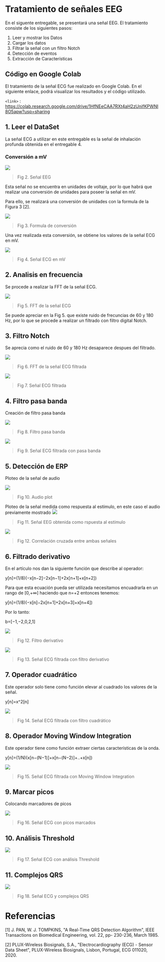 # Tratamiento de señales EEG 

En el siguente entregable, se presentará una señal EEG.
El tratamiento consiste de los siguientes pasos:
1. Leer y mostrar los Datos
2. Cargar los datos
3. Filtrar la señal con un filtro Notch
4. Detección de eventos
5. Extracción de Características

## Código en Google Colab
El tratamiento de la señal ECG fue realizado en Google Colab. En el siguiente enlace, podrá visualizar los resultados y el código utilizado.

`<link>` : https://colab.research.google.com/drive/1HfNEeCAA7RXt4aH2zUnifKPWNI8O5apw?usp=sharing


## 1. Leer el DataSet
La señal ECG a utilizar en este entregable es la señal de inhalación profunda obtenida en el entregable 4.

### Conversión a mV
![](https://github.com/RosauraAstete/Equipo9.github.io/blob/main/ISB/Laboratorios/10.%20Tratamiento%20de%20la%20se%C3%B1al%20EEG/Archivos/se%C3%B1al%20basal%20EEG.png)
> Fig 2.  Señal EEG

Esta señal no se encuentra en unidades de voltaje, por lo que habrá que realizar una conversión de unidades para poseer la señal en mV.

Para ello, se realizará una conversión de unidades con la formula de la Figura 3 [2].

![](https://github.com/RosauraAstete/Equipo9.github.io/blob/main/ISB/Laboratorios/8.%20Tratamiento%20de%20la%20se%C3%B1al%20ECG/Archivos/formula.PNG)
> Fig 3. Formula de conversión

Una vez realizada esta conversión, se obtiene los valores de la señal ECG en mV.

![](https://github.com/RosauraAstete/Equipo9.github.io/blob/main/ISB/Laboratorios/8.%20Tratamiento%20de%20la%20se%C3%B1al%20ECG/Archivos/se%C3%B1alUC.png)
> Fig 4. Señal ECG en mV

## 2. Analisis en frecuencia
Se procede a realizar la FFT de la señal ECG.

![](https://github.com/RosauraAstete/Equipo9.github.io/blob/main/ISB/Laboratorios/8.%20Tratamiento%20de%20la%20se%C3%B1al%20ECG/Archivos/FFTse%C3%B1al.png)
> Fig 5. FFT de la señal ECG

Se puede apreciar en la Fig 5. que existe ruido de frecuncias de 60 y 180 Hz, por lo que se procede a realizar un filtrado con filtro digital Notch.

## 3. Filtro Notch

Se aprecia como el ruido de 60 y 180 Hz desaparece despues del filtrado. 

![](https://github.com/RosauraAstete/Equipo9.github.io/blob/main/ISB/Laboratorios/8.%20Tratamiento%20de%20la%20se%C3%B1al%20ECG/Archivos/FFTfiltrada.png)
> Fig 6. FFT de la señal ECG filtrada

![](https://github.com/RosauraAstete/Equipo9.github.io/blob/main/ISB/Laboratorios/8.%20Tratamiento%20de%20la%20se%C3%B1al%20ECG/Archivos/se%C3%B1alfiltrada.png)
> Fig 7. Señal ECG filtrada

## 4. Filtro pasa banda
Creación de filtro pasa banda

![](https://github.com/RosauraAstete/Equipo9.github.io/blob/main/ISB/Laboratorios/8.%20Tratamiento%20de%20la%20se%C3%B1al%20ECG/Archivos/pasabanda.png)
> Fig 8. Filtro pasa banda

![](https://github.com/RosauraAstete/Equipo9.github.io/blob/main/ISB/Laboratorios/8.%20Tratamiento%20de%20la%20se%C3%B1al%20ECG/Archivos/se%C3%B1alPB.png)
> Fig 9. Señal ECG filtrada con pasa banda

## 5. Detección de ERP
Ploteo de la señal de audio

![](https://github.com/RosauraAstete/Equipo9.github.io/blob/5d650d4398893f49aa9dffffdabcca82e9757edf/ISB/Laboratorios/10.%20Tratamiento%20de%20la%20se%C3%B1al%20EEG/Archivos/Audio%20Signal.png)
> Fig 10. Audio plot

Ploteo de la señal medida como respuesta al estímulo, en este caso el audio previamente mostrado
![](https://github.com/RosauraAstete/Equipo9.github.io/blob/5d650d4398893f49aa9dffffdabcca82e9757edf/ISB/Laboratorios/10.%20Tratamiento%20de%20la%20se%C3%B1al%20EEG/Archivos/Se%C3%B1alestimulo.png)
> Fig 11. Señal EEG obtenida como rspuesta al estímulo

![](https://github.com/RosauraAstete/Equipo9.github.io/blob/5d650d4398893f49aa9dffffdabcca82e9757edf/ISB/Laboratorios/10.%20Tratamiento%20de%20la%20se%C3%B1al%20EEG/Archivos/correlcruzada.png)
> Fig 12. Correlación cruzada entre ambas señales

## 6. Filtrado derivativo
En el artículo nos dan la siguiente función que describe al operador:

y[n]=(1/8)(−x[n−2]−2x[n−1]+2x[n+1]+x[n+2])

Para que esta ecuación pueda ser utilizada necesitamos encuadrarla en un rango de  [0,+∞]  haciendo que  n=+2  entonces tenemos:

y[n]=(1/8)(−x[n]−2x[n+1]+2x[n+3]+x[n+4]) 

Por lo tanto:

b=[−1,−2,0,2,1]

![](https://github.com/RosauraAstete/Equipo9.github.io/blob/main/ISB/Laboratorios/8.%20Tratamiento%20de%20la%20se%C3%B1al%20ECG/Archivos/deri.png)
> Fig 12. Filtro derivativo

![](https://github.com/RosauraAstete/Equipo9.github.io/blob/main/ISB/Laboratorios/8.%20Tratamiento%20de%20la%20se%C3%B1al%20ECG/Archivos/se%C3%B1alDERI.png)
> Fig 13. Señal ECG filtrada con filtro derivativo

## 7. Operador cuadrático
Este operador solo tiene como función elevar al cuadrado los valores de la señal.

y[n]=x^2[n]

![](https://github.com/RosauraAstete/Equipo9.github.io/blob/main/ISB/Laboratorios/8.%20Tratamiento%20de%20la%20se%C3%B1al%20ECG/Archivos/se%C3%B1alCUAD.png)
> Fig 14. Señal ECG filtrada con filtro cuadrático

## 8. Operador Moving Window Integration
Este operador tiene como función extraer ciertas características de la onda.

y[n]=(1/N)(x[n−(N−1)]+x[n−(N−2)]+..+x[n])

![](https://github.com/RosauraAstete/Equipo9.github.io/blob/main/ISB/Laboratorios/8.%20Tratamiento%20de%20la%20se%C3%B1al%20ECG/Archivos/se%C3%B1alWIND.png)
> Fig 15. Señal ECG filtrada con Moving Window Integration

## 9. Marcar picos
Colocando marcadores de picos

![](https://github.com/RosauraAstete/Equipo9.github.io/blob/main/ISB/Laboratorios/8.%20Tratamiento%20de%20la%20se%C3%B1al%20ECG/Archivos/PICOS.png)
> Fig 16. Señal ECG con picos marcados

## 10. Análisis Threshold
![](https://github.com/RosauraAstete/Equipo9.github.io/blob/main/ISB/Laboratorios/8.%20Tratamiento%20de%20la%20se%C3%B1al%20ECG/Archivos/THRESHOLD.png)
> Fig 17. Señal ECG con análisis Threshold

## 11. Complejos QRS
![](https://github.com/RosauraAstete/Equipo9.github.io/blob/main/ISB/Laboratorios/8.%20Tratamiento%20de%20la%20se%C3%B1al%20ECG/Archivos/QRS.png)
> Fig 18. Señal ECG y complejos QRS

# Referencias
[1] J. PAN, W. J. TOMPKINS, "A Real-Time QRS Detection Algorithm", IEEE Transactions on Biomedical Engineering, vol. 22, pp- 230-236, March 1985.

[2] PLUX-Wireless Biosignals, S.A., "Electrocardiography (ECG) - Sensor Data Sheet", PLUX-Wireless Biosignals, Lisbon, Portugal, ECG 011020, 2020.
